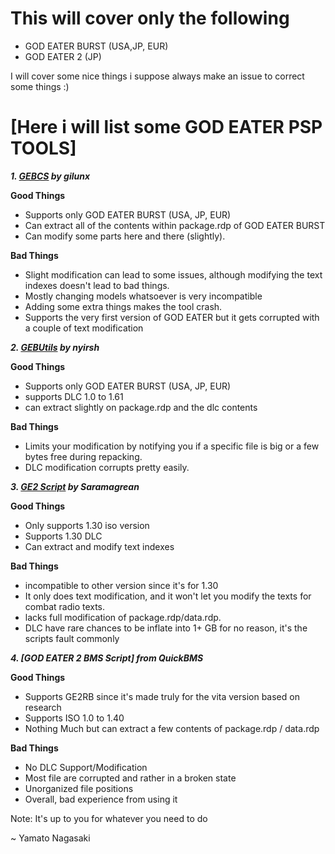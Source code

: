 # This will cover only the following
- GOD EATER BURST (USA,JP, EUR)
- GOD EATER 2 (JP)


I will cover some nice things i suppose
always make an issue to correct some things :)




# [Here i will list some GOD EATER PSP TOOLS]



***1. [GEBCS](https://github.com/gil-unx/GEBCS) by gilunx***

**Good Things**
- Supports only GOD EATER BURST (USA, JP, EUR)
- Can extract all of the contents within package.rdp of GOD EATER BURST
- Can modify some parts here and there (slightly).



**Bad Things**
- Slight modification can lead to some issues, although modifying the text indexes doesn't lead to bad things.
- Mostly changing models whatsoever is very incompatible
- Adding some extra things makes the tool crash.
- Supports the very first version of GOD EATER but it gets corrupted with a couple of text modification




***2. [GEBUtils](https://github.com/nyirsh/GEBUtils) by nyirsh***

**Good Things**
- Supports only GOD EATER BURST (USA, JP, EUR)
- supports DLC 1.0 to 1.61
- can extract slightly on package.rdp and the dlc contents

**Bad Things**
- Limits your modification by notifying you if a specific file is big or a few bytes free during repacking.
- DLC modification corrupts pretty easily.




***3. [GE2 Script](https://github.com/Saramagrean/GE2-insert-script-tool) by Saramagrean***

**Good Things**
- Only supports 1.30 iso version
- Supports 1.30 DLC
- Can extract and modify text indexes

**Bad Things**
- incompatible to other version since it's for 1.30
- It only does text modification, and it won't let you modify the texts for combat radio texts.
- lacks full modification of package.rdp/data.rdp.
- DLC have rare chances to be inflate into 1+ GB for no reason, it's the scripts fault commonly



***4. [GOD EATER 2 BMS Script] from QuickBMS***

**Good Things**
- Supports GE2RB since it's made truly for the vita version based on research
- Supports ISO 1.0 to 1.40
- Nothing Much but can extract a few contents of package.rdp / data.rdp

**Bad Things**
- No DLC Support/Modification
- Most file are corrupted and rather in a broken state
- Unorganized file positions
- Overall, bad experience from using it

Note: It's up to you for whatever you need to do

~ Yamato Nagasaki
